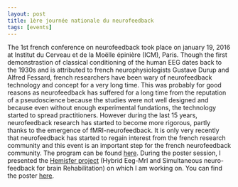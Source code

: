 ```yaml
---
layout: post
title: 1ère journée nationale du neurofeedback
tags: [events]
---
```


The 1st french conference on neurofeedback took place on january 19, 2016 at Institut du Cerveau et de la Moëlle épinière (ICM), Paris. Though the first demonstrastion of classical conditioning of the human EEG dates back to the 1930s and is attributed to french neurophysiologists Gustave Durup and Alfred Fessard, french researchers have been wary of neurofeedback technology and concept for a very long time. This was probably for good reasons as neurofeedback has suffered for a long time from the reputation of a pseudoscience because the studies were not well designed and because even without enough experimental fundations, the technology started to spread practitioners. However during the last 15 years, neurofeedback research has started to become more rigorous, partly thanks to the emergence of fMRI-neurofeedback. It is only very recently that neurofeedback has started to regain interest from the french research community and this event is an important step for the french neurofeedback community. The program can be found [here](http://www.encephale.com/content/download/97633/1791609/version/4/file/programme-journee-neurofeedback.pdf). During the poster session, I presented the [Hemisfer project](https://www.researchgate.net/project/Hemisfer) (Hybrid Eeg-MrI and Simultaneous neuro-feedback for brain Rehabilitation) on which I am working on. You can find the poster [here](/lorraineperronnet/public/img/poster-CominLabs-Hemisfer.pdf).

